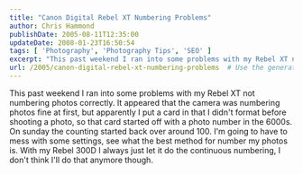 ```yaml
---
title: "Canon Digital Rebel XT Numbering Problems"
author: Chris Hammond
publishDate: 2005-08-11T12:35:00
updateDate: 2008-01-23T16:50:54
tags: [ 'Photography', 'Photography Tips', 'SEO' ]
excerpt: "This past weekend I ran into some problems with my Rebel XT not numbering photos correctly. It appeared that the camera was numbering photos fine at first, but apparently I put a card in that I didn't format before shooting a&nbsp;photo, so that card started off with a photo number in the 6000s. On sunday the counting started back over around 100. I'm going to have to mess with some settings, see what the best method for number my photos is. With my Rebel 300D I always just let it do the continuous numbering, I don't think I'll do that anymore..."
url: /2005/canon-digital-rebel-xt-numbering-problems  # Use the generated URL with year
---
```

This past weekend I ran into some problems with my Rebel XT not numbering photos correctly. It appeared that the camera was numbering photos fine at first, but apparently I put a card in that I didn't format before shooting a&nbsp;photo, so that card started off with a photo number in the 6000s. On sunday the counting started back over around 100. I'm going to have to mess with some settings, see what the best method for number my photos is. With my Rebel 300D I always just let it do the continuous numbering, I don't think I'll do that anymore though.
